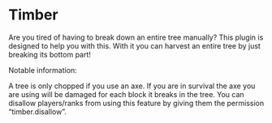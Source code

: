# Timber
Are you tired of having to break down an entire tree manually? This plugin is designed to help you with this. With it you can harvest an entire tree by just breaking its bottom part!

Notable information:

A tree is only chopped if you use an axe.
If you are in survival the axe you are using will be damaged for each block it breaks in the tree.
You can disallow players/ranks from using this feature by giving them the permission “timber.disallow”.
